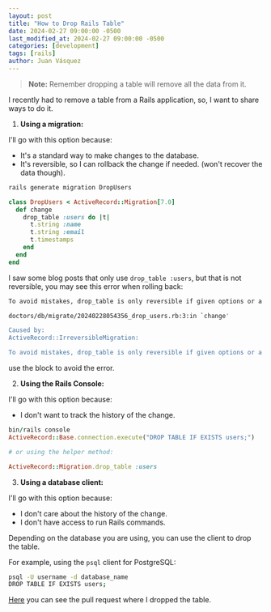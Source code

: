 ```yaml
---
layout: post
title: "How to Drop Rails Table"
date: 2024-02-27 09:00:00 -0500
last_modified_at: 2024-02-27 09:00:00 -0500
categories: [development]
tags: [rails]
author: Juan Vásquez
---
```


> **Note:** Remember dropping a table will remove all the data from it.

I recently had to remove a table from a Rails application, so, I want to share ways to do it.

1. **Using a migration:**

I'll go with this option because:
- It's a standard way to make changes to the database.
- It's reversible, so I can rollback the change if needed. (won't recover the data though).

```bash
rails generate migration DropUsers
```

```ruby
class DropUsers < ActiveRecord::Migration[7.0]
  def change
    drop_table :users do |t|
      t.string :name
      t.string :email
      t.timestamps
    end
  end
end
```

I saw some blog posts that only use `drop_table :users`, but that is not reversible, you may see this error when rolling back:

```bash
To avoid mistakes, drop_table is only reversible if given options or a block (can be empty).

doctors/db/migrate/20240228054356_drop_users.rb:3:in `change'

Caused by:
ActiveRecord::IrreversibleMigration:

To avoid mistakes, drop_table is only reversible if given options or a block (can be empty).
```

use the block to avoid the error.

2. **Using the Rails Console:**

I'll go with this option because:

- I don't want to track the history of the change.

```ruby
bin/rails console
ActiveRecord::Base.connection.execute("DROP TABLE IF EXISTS users;")

# or using the helper method:

ActiveRecord::Migration.drop_table :users
```

3. **Using a database client:**

I'll go with this option because:
- I don't care about the history of the change.
- I don't have access to run Rails commands.

Depending on the database you are using, you can use the client to drop the table.

For example, using the `psql` client for PostgreSQL:

```bash
psql -U username -d database_name
DROP TABLE IF EXISTS users;
```

[Here](https://github.com/JuanVqz/doctors/pull/466/files#diff-7e80a8047615e45e8edbf2f36d8cd899e929d16711bdeb78e22dbbbc8e2f13e0) you can see the pull request where I dropped the table.
